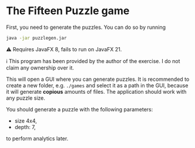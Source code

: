 # The Fifteen Puzzle game

First, you need to generate the puzzles. You can do so by running

```bash
java -jar puzzlegen.jar
```

⚠️ Requires JavaFX 8, fails to run on JavaFX 21.

ℹ️ This program has been provided by the author of the exercise. I do not claim any ownership over it.

This will open a GUI where you can generate puzzles. It is recommended to create a new folder, e.g. `./games`
and select it as a path in the GUI, because it will generate __copious__ amounts of files. The application should work
with any puzzle size.

You should generate a puzzle with the following parameters:

- size 4x4,
- depth: 7,

to perform analytics later.